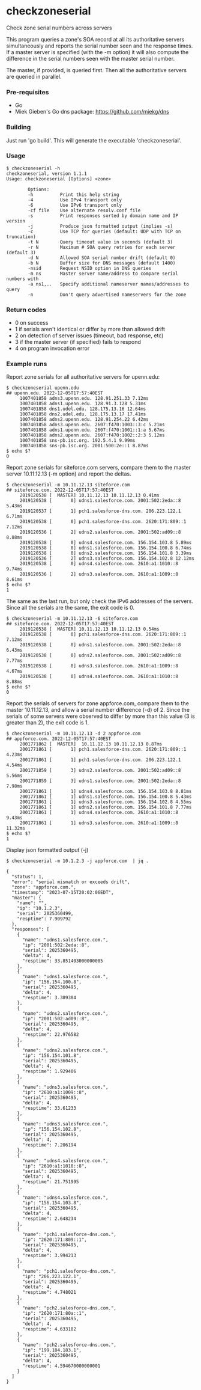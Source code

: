 # checkzoneserial
Check zone serial numbers across servers

This program queries a zone's SOA record at all its authoritative
servers simultaneously and reports the serial number seen and the response
times. If a master server is specified (with the -m option) it will also
compute the difference in the serial numbers seen with the master serial
number.

The master, if provided, is queried first. Then all the authoritative
servers are queried in parallel.

### Pre-requisites

* Go
* Miek Gieben's Go dns package: https://github.com/miekg/dns

### Building

Just run 'go build'. This will generate the executable 'checkzoneserial'.

### Usage

```
$ checkzoneserial -h
checkzoneserial, version 1.1.1
Usage: checkzoneserial [Options] <zone>

        Options:
        -h          Print this help string
        -4          Use IPv4 transport only
        -6          Use IPv6 transport only
        -cf file    Use alternate resolv.conf file
        -s          Print responses sorted by domain name and IP version
        -j          Produce json formatted output (implies -s)
        -c          Use TCP for queries (default: UDP with TCP on truncation)
        -t N        Query timeout value in seconds (default 3)
        -r N        Maximum # SOA query retries for each server (default 3)
        -d N        Allowed SOA serial number drift (default 0)
        -b N        Buffer size for DNS messages (default 1400)
        -nsid       Request NSID option in DNS queries
        -m ns       Master server name/address to compare serial numbers with
        -a ns1,..   Specify additional nameserver names/addresses to query
        -n          Don't query advertised nameservers for the zone
```

### Return codes

* 0 on success
* 1 if serials aren't identical or differ by more than allowed drift
* 2 on detection of server issues (timeout, bad response, etc)
* 3 if the master server (if specified) fails to respond
* 4 on program invocation error


### Example runs

Report zone serials for all authoritative servers for upenn.edu:

```
$ checkzoneserial upenn.edu
## upenn.edu. 2022-12-05T17:57:40EST
     1007401858 adns3.upenn.edu. 128.91.251.33 7.12ms
     1007401858 adns1.upenn.edu. 128.91.3.128 5.31ms
     1007401858 dns1.udel.edu. 128.175.13.16 12.64ms
     1007401858 dns2.udel.edu. 128.175.13.17 17.41ms
     1007401858 adns2.upenn.edu. 128.91.254.22 6.42ms
     1007401858 adns3.upenn.edu. 2607:f470:1003::3:c 5.21ms
     1007401858 adns1.upenn.edu. 2607:f470:1001::1:a 5.67ms
     1007401858 adns2.upenn.edu. 2607:f470:1002::2:3 5.12ms
     1007401858 sns-pb.isc.org. 192.5.4.1 9.99ms
     1007401858 sns-pb.isc.org. 2001:500:2e::1 8.87ms
$ echo $?
0
```

Report zone serials for siteforce.com servers, compare them to the
master server 10.11.12.13 (-m option) and report the deltas.

```
$ checkzoneserial -m 10.11.12.13 siteforce.com
## siteforce.com. 2022-12-05T17:57:40EST
     2019120538 [  MASTER] 10.11.12.13 10.11.12.13 0.41ms
     2019120538 [       0] udns1.salesforce.com. 2001:502:2eda::8 5.43ms
     2019120537 [       1] pch1.salesforce-dns.com. 206.223.122.1 6.71ms
     2019120538 [       0] pch1.salesforce-dns.com. 2620:171:809::1 7.12ms
     2019120536 [       2] udns2.salesforce.com. 2001:502:ad09::8 8.88ms
     2019120538 [       0] udns4.salesforce.com. 156.154.103.8 5.89ms
     2019120538 [       0] udns1.salesforce.com. 156.154.100.8 6.74ms
     2019120538 [       0] udns2.salesforce.com. 156.154.101.8 3.39ms
     2019120536 [       2] udns3.salesforce.com. 156.154.102.8 12.12ms
     2019120538 [       0] udns4.salesforce.com. 2610:a1:1010::8 9.74ms
     2019120536 [       2] udns3.salesforce.com. 2610:a1:1009::8 8.61ms
$ echo $?
1
```

The same as the last run, but only check the IPv6 addresses of the
servers. Since all the serials are the same, the exit code is 0.

```
$ checkzoneserial -m 10.11.12.13 -6 siteforce.com
## siteforce.com. 2022-12-05T17:57:40EST
     2019120538 [  MASTER] 10.11.12.13 10.11.12.13 0.54ms
     2019120538 [       0] pch1.salesforce-dns.com. 2620:171:809::1 7.12ms
     2019120538 [       0] udns1.salesforce.com. 2001:502:2eda::8 6.43ms
     2019120538 [       0] udns2.salesforce.com. 2001:502:ad09::8 7.77ms
     2019120538 [       0] udns3.salesforce.com. 2610:a1:1009::8 4.67ms
     2019120538 [       0] udns4.salesforce.com. 2610:a1:1010::8 8.88ms
$ echo $?
0
```

Report the serials of servers for zone appforce.com, compare them to
the master 10.11.12.13, and allow a serial number difference (-d) of
2. Since the serials of some servers were observed to differ by more
than this value (3 is greater than 2), the exit code is 1.

```
$ checkzoneserial -m 10.11.12.13 -d 2 appforce.com
## appforce.com. 2022-12-05T17:57:40EST
     2001771862 [  MASTER]  10.11.12.13 10.11.12.13 0.87ms
     2001771861 [       1] pch1.salesforce-dns.com. 2620:171:809::1 4.23ms
     2001771861 [       1] pch1.salesforce-dns.com. 206.223.122.1 4.54ms
     2001771859 [       3] udns2.salesforce.com. 2001:502:ad09::8 5.56ms
     2001771859 [       3] udns1.salesforce.com. 2001:502:2eda::8 7.98ms
     2001771861 [       1] udns4.salesforce.com. 156.154.103.8 8.81ms
     2001771861 [       1] udns1.salesforce.com. 156.154.100.8 5.43ms
     2001771861 [       1] udns3.salesforce.com. 156.154.102.8 4.55ms
     2001771861 [       1] udns2.salesforce.com. 156.154.101.8 7.77ms
     2001771861 [       1] udns4.salesforce.com. 2610:a1:1010::8 9.43ms
     2001771861 [       1] udns3.salesforce.com. 2610:a1:1009::8 11.32ms
$ echo $?
1
```

Display json formatted output (-j)
```
$ checkzoneserial -m 10.1.2.3 -j appforce.com  | jq .

{
  "status": 1,
  "error": "serial mismatch or exceeds drift",
  "zone": "appforce.com.",
  "timestamp": "2023-07-15T20:02:06EDT",
  "master": {
    "name": "",
    "ip": "10.1.2.3",
    "serial": 2025360499,
    "resptime": 7.909792
  },
  "responses": [
    {
      "name": "udns1.salesforce.com.",
      "ip": "2001:502:2eda::8",
      "serial": 2025360495,
      "delta": 4,
      "resptime": 33.851403000000005
    },
    {
      "name": "udns1.salesforce.com.",
      "ip": "156.154.100.8",
      "serial": 2025360495,
      "delta": 4,
      "resptime": 3.389384
    },
    {
      "name": "udns2.salesforce.com.",
      "ip": "2001:502:ad09::8",
      "serial": 2025360495,
      "delta": 4,
      "resptime": 22.976582
    },
    {
      "name": "udns2.salesforce.com.",
      "ip": "156.154.101.8",
      "serial": 2025360495,
      "delta": 4,
      "resptime": 1.929406
    },
    {
      "name": "udns3.salesforce.com.",
      "ip": "2610:a1:1009::8",
      "serial": 2025360495,
      "delta": 4,
      "resptime": 33.61233
    },
    {
      "name": "udns3.salesforce.com.",
      "ip": "156.154.102.8",
      "serial": 2025360495,
      "delta": 4,
      "resptime": 7.206194
    },
    {
      "name": "udns4.salesforce.com.",
      "ip": "2610:a1:1010::8",
      "serial": 2025360495,
      "delta": 4,
      "resptime": 21.751995
    },
    {
      "name": "udns4.salesforce.com.",
      "ip": "156.154.103.8",
      "serial": 2025360495,
      "delta": 4,
      "resptime": 2.648234
    },
    {
      "name": "pch1.salesforce-dns.com.",
      "ip": "2620:171:809::1",
      "serial": 2025360495,
      "delta": 4,
      "resptime": 3.994213
    },
    {
      "name": "pch1.salesforce-dns.com.",
      "ip": "206.223.122.1",
      "serial": 2025360495,
      "delta": 4,
      "resptime": 4.748021
    },
    {
      "name": "pch2.salesforce-dns.com.",
      "ip": "2620:171:80a::1",
      "serial": 2025360495,
      "delta": 4,
      "resptime": 4.633182
    },
    {
      "name": "pch2.salesforce-dns.com.",
      "ip": "199.184.183.1",
      "serial": 2025360495,
      "delta": 4,
      "resptime": 4.594670000000001
    }
  ]
}
```
